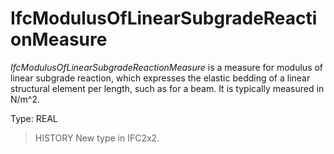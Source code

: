 # IfcModulusOfLinearSubgradeReactionMeasure

_IfcModulusOfLinearSubgradeReactionMeasure_ is a measure for modulus of linear subgrade reaction, which expresses the elastic bedding of a linear structural element per length, such as for a beam. It is typically measured in N/m\^2.

Type: REAL

> HISTORY  New type in IFC2x2.

